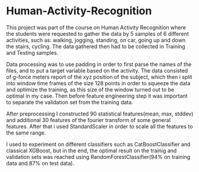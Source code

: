 # Human-Activity-Recognition

This project was part of the course on Human Activity Recognition where the students were requested to gather the data by 5 samples of 6 different activities, such as: walking, jogging, standing, on car, going up and down the stairs, cycling. The data gathered then had to be collected in Training and Testing samples.

Data processing was to use padding in order to first parse the names of the files, and to put a target variable based on the activity. The data consisted of g-force meters report of the xyz position of the subject, which then i split into window time frames of the size 128 points in order to squeeze the data and optimize the training, as this size of the window turned out to be optimal in my case. Then before feature engineering step it was important to separate the validation set from the training data.

After preprocessing I constructed 90 statistical features(mean, max, stddev) and additional 30 features of the fourier transform of some general features. After that i used StandardScaler in order to scale all the features to the same range.

I used to experiment on different classifiers such as CatBoostClassifier and classical XGBoost, but in the end, the optimal result on the trainig and validation sets was reached using RandomForestClassifier(94% on training data and 87% on test data).
